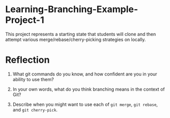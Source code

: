 # Learning-Branching-Example-Project-1
This project represents a starting state that students will clone and then attempt various merge/rebase/cherry-picking strategies on locally.

# Reflection

1. What git commands do you know, and how confident are you in your ability to use them?
  
2. In your own words, what do you think branching means in the context of Git?
  
3. Describe when you might want to use each of `git merge`, `git rebase`, and `git cherry-pick`.
  
